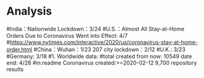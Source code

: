 # Analysis

#India：Nationwide Lockdown：3/24
#U.S.：Almost All Stay-at-Home Orders Due to Coronavirus Went into Effect: 4/7
#https://www.nytimes.com/interactive/2020/us/coronavirus-stay-at-home-order.html
#China：Wuhan：1/23      207 city lockdown：2/12
#U.K.: 3/23
#Germany: 3/18
#1. Worldwide data:
#total created from now: 10549      date end: 4/28
#in:readme Coronavirus created:>=2020-02-12     9,700 repository results


